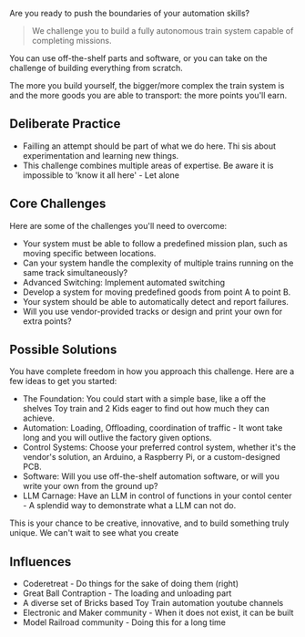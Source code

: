Are you ready to push the boundaries of your automation skills? 

> We challenge you to build a fully autonomous train system capable of completing missions. 

You can use off-the-shelf parts and software, or you can take on the challenge of building everything from scratch. 

The more you build yourself, the bigger/more complex the train system is and the more goods you are able to transport: the more points you'll earn.

## Deliberate Practice

* Failling an attempt should be part of what we do here. Thi sis about experimentation and learning new things.
* This challenge combines multiple areas of expertise. Be aware it is impossible to 'know it all here' - Let alone


## Core Challenges

Here are some of the challenges you'll need to overcome:

* Your system must be able to follow a predefined mission plan, such as moving specific between locations.
* Can your system handle the complexity of multiple trains running on the same track simultaneously?
* Advanced Switching: Implement automated switching
* Develop a system for moving predefined goods from point A to point B.
* Your system should be able to automatically detect and report failures.
* Will you use vendor-provided tracks or design and print your own for extra points?

## Possible Solutions

You have complete freedom in how you approach this challenge. Here are a few ideas to get you started:

* The Foundation: You could start with a simple base, like a off the shelves Toy train and 2 Kids eager to find out how much they can achieve.
* Automation: Loading, Offloading, coordination of traffic - It wont take long and you will outlive the factory given options.
* Control Systems: Choose your preferred control system, whether it's the vendor's solution, an Arduino, a Raspberry Pi, or a custom-designed PCB.
* Software: Will you use off-the-shelf automation software, or will you write your own from the ground up?
* LLM Carnage: Have an LLM in control of functions in your contol center - A splendid way to demonstrate what a LLM can not do.

This is your chance to be creative, innovative, and to build something truly unique. We can't wait to see what you create

## Influences 

* Coderetreat - Do things for the  sake of doing them (right)
* Great Ball Contraption - The loading and unloading part
* A diverse set of Bricks based Toy Train automation youtube channels
* Electronic and Maker community - When it does not exist, it can be built
* Model Railroad community - Doing this for a long time
